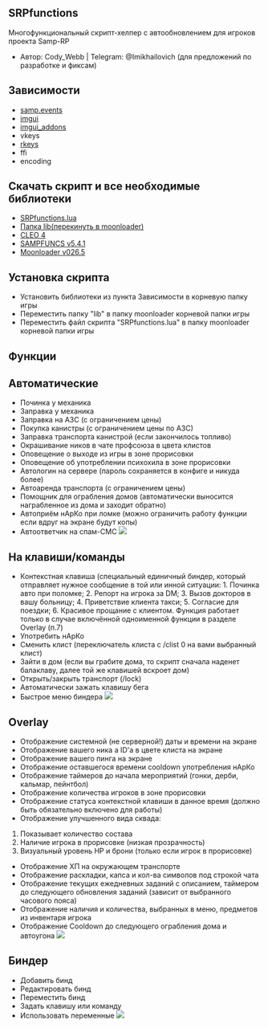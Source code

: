 ## SRPfunctions
Многофункциональный скрипт-хелпер с автообновлением для игроков проекта Samp-RP 
- Автор: Cody_Webb | Telegram: @Imikhailovich (для предложений по разработке и фиксам)

## Зависимости
- [samp.events](https://www.blast.hk/threads/14624/)
- [imgui](https://www.blast.hk/threads/19292/)
- [imgui_addons](https://www.blast.hk/threads/27544/)
- vkeys
- [rkeys](https://www.blast.hk/threads/27544/)
- ffi
- encoding

## Скачать скрипт и все необходимые библиотеки
-   [SRPfunctions.lua](https://drive.google.com/file/d/1-gtuVExgKkQeWfSW0HYzx-xocGLldeyg/view?usp=sharing)
-   [Папка lib(перекинуть в moonloader)](https://drive.google.com/file/d/1iTq3fTYjjfX5agpbuz0cGzjzEbH3nBzQ/view?usp=sharing)
-   [CLEO 4](https://cleo.li)
-   [SAMPFUNCS v5.4.1](https://www.blast.hk/threads/17/)
-   [Moonloader v026.5](https://www.blast.hk/threads/13305/)

## Установка скрипта

- Установить библиотеки из пункта Зависимости в корневую папку игры
- Переместить папку "lib" в папку moonloader корневой папки игры
- Переместить файл скрипта "SRPfunctions.lua" в папку moonloader корневой папки игры

## Функции

## Автоматические
-  Починка у механика
-  Заправка у механика
-  Заправка на АЗС (с ограничением цены)
-  Покупка канистры (с ограничением цены по АЗС)
-  Заправка транспорта канистрой (если закончилось топливо)
-  Окрашивание ников в чате профсоюза в цвета клистов
-  Оповещение о выходе из игры в зоне прорисовки
-  Оповещение об употреблении психохила в зоне прорисовки
-  Автологин на сервере (пароль сохраняется в конфиге и никуда более)
- Автоаренда транспорта (с ограничением цены)
- Помощник для ограбления домов (автоматически выносится награбленное из дома и заходит обратно)
- Автоприём нАрКо при ломке (можно ограничить работу функции если вдруг на экране будут копы)
- Автоответчик на спам-СМС 
![ ](https://i.imgur.com/u4FYItj.png)	   
	   
## На клавиши/команды
- Контекстная клавиша (специальный единичный биндер, который отправляет нужное сообщение в той или инной ситуации:
			 1. Починка авто при поломке;  2. Репорт на игрока за DM; 3. Вызов докторов в вашу больницу;
			 4. Приветствие клиента такси; 5. Согласие для поездки;   6. Красивое прощание с клиентом.
			 Функция работает только в случае включённой одноименной функции в разделе Overlay (п.7)
- Употребить нАрКо
- Сменить клист (переключатель клиста с /clist 0 на вами выбранный клист)
- Зайти в дом (если вы грабите дома, то скрипт сначала наденет балаклаву, далее той же клавишей вскроет дом)
- Открыть/закрыть транспорт (/lock)
- Автоматически зажать клавишу бега
- Быстрое меню биндера
![ ](https://i.imgur.com/FurdxG3.png)	   
	   
## Overlay
- Отображение системной (не серверной!) даты и времени на экране
- Отображение вашего ника а ID'a в цвете клиста на экране
- Отображение вашего пинга на экране
- Отображение оставшегося времени cooldown употребления нАрКо
- Отображение таймеров до начала мероприятий (гонки, дерби, кальмар, пейнтбол)
- Отображение количества игроков в зоне прорисовки
- Отображение статуса контекстной клавиши в данное время (должно быть обязательно включено для работы)
- Отображение улучшенного вида сквада: 
1. Показывает количество состава 
2. Наличие игрока в прорисовке (низкая прозрачность) 
3. Визуальный уровень HP и брони (только если игрок в прорисовке)
- Отображение ХП на окружающем транспорте
- Отображение раскладки, капса и кол-ва символов под строкой чата
- Отображение текущих ежедневных заданий с описанием, таймером до следующего обновления заданий (зависит от выбранного часового пояса)
- Отображение наличия и количества, выбранных в меню, предметов из инвентаря игрока
- Отображение Cooldown до следующего ограбления дома и автоугона
![ ](https://i.imgur.com/uVCk3k8.png)	   
	   
## Биндер
- Добавить бинд
- Редактировать бинд
- Переместить бинд
- Задать клавишу или команду
- Использовать переменные
![ ](https://i.imgur.com/V7UdlFI.png)	